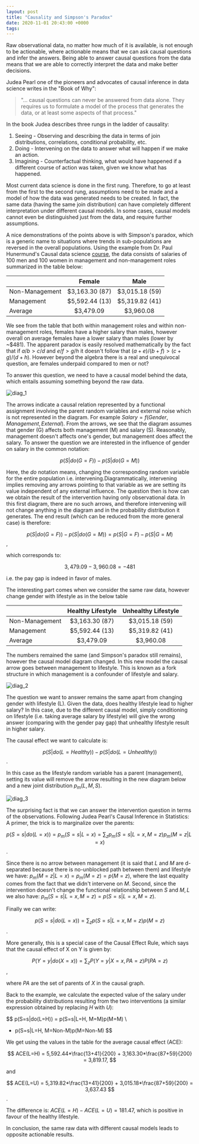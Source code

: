```yaml
---
layout: post
title: "Causality and Simpson's Paradox"
date: 2020-11-01 20:43:00 +0000
tags:
---
```


Raw observational data, no matter how much of it is available, is not enough to be actionable, where actionable means that we can ask causal questions and infer the answers. Being able to answer causal questions from the data means that we are able to correctly interpret the data and make better decisions.

Judea Pearl one of the pioneers and advocates of causal inference in data science writes in the "Book of Why":

> "... causal questions can never be answered from data alone. They requires us to formulate a model of the process that generates the data, or at least some aspects of that process."

In the book Judea describes three rungs in the ladder of causality:

1. Seeing - Observing and describing the data in terms of join distributions, correlations, conditional probability, etc.
2. Doing - Intervening on the data to answer what will happen if we make an action.
3. Imagining - Counterfactual thinking, what would have happened if a different course of action was taken, given we know what has happened.

Most current data science is done in the first rung.
Therefore, to go at least from the first to the second rung, assumptions need to be made and a model of how the data was generated needs to be created.
In fact, the same data (having the same join distribution) can have completely different interpretation under different causal models. In some cases, causal models cannot even be distinguished just from the data, and require further assumptions.

A nice demonstrations of the points above is with Simpson's paradox, which is a generic name to situations where trends in sub-populations are reversed in the overall populations.
Using the example from Dr. Paul Hunermund's Causal data science [course](https://www.dropbox.com/s/zwbfpj17trdx3t6/Causal%20Data%20Science%20with%20DAGs%20-%20Section%201.pdf), the data consists of salaries of 100 men and 100 women in management and non-management roles summarized in the table below:

|                |     Female      |      Male       |
| -------------- | :-------------: | :-------------: |
| Non-Management | \$3,163.30 (87) | \$3,015.18 (59) |
| Management     | \$5,592.44 (13) | \$5,319.82 (41) |
| Average        |   \$3,479.09    |   \$3,960.08    |

We see from the table that both within management roles and within non-management roles, females have a higher salary than males, however overall on average females have a lower salary than males (lower by ~\$481).
The apparent paradox is easily resolved mathematically by the fact that if $a/b > c/d$ and $e/f > g/h$ it doesn't follow that $(a+e)/(b+f) > (c+g)/(d+h)$.
However beyond the algebra there is a real and unequivocal question, are females underpaid compared to men or not?

To answer this question, we need to have a causal model behind the data, which entails assuming something beyond the raw data.

![diag_1](/assets/causality/diagram_1.png)

The arrows indicate a causal relation represented by a functional assignment involving the parent random variables and external noise which is not represented in the diagram. For example $Salary = f(Gender, Management, External)$.
From the arrows, we see that the diagram assumes that gender (G) affects both management (M) and salary (S). Reasonably, management doesn't affects one's gender, but management does affect the salary.
To answer the question we are interested in the influence of gender on salary in the common notation:

$$p(S|do(G=F)) - p(S|do(G=M))$$

Here, the $do$ notation means, changing the corresponding random variable for the entire population i.e. intervening.Diagrammatically, intervening implies removing any arrows pointing to that variable as we are setting its value independent of any external influence.
The question then is how can we obtain the result of the intervention having only observational data.
In this first diagram, there are no such arrows, and therefore intervening will not change anything in the diagram and in the probability distribution it generates.
The end result (which can be reduced from the more general case) is therefore:

$$p(S|do(G=F)) - p(S|do(G=M)) = p(S|G=F) - p(S|G=M)$$,

which corresponds to:

$$ 3,479.09 - 3,960.08 = -481 $$

i.e. the pay gap is indeed in favor of males.

The interesting part comes when we consider the same raw data, however change gender with lifestyle as in the below table 


|                |     Healthy Lifestyle      |      Unhealthy Lifestyle       |
| -------------- | :-------------: | :-------------: |
| Non-Management   | \$3,163.30 (87) | \$3,015.18 (59) |
| Management     | \$5,592.44 (13) | \$5,319.82 (41) |
| Average        |   \$3,479.09    |   \$3,960.08    |

The numbers remained the same (and Simpson's paradox still remains), however the causal model diagram changed. In this new model the causal arrow goes between management to lifestyle. This is known as a fork structure in which management is a confounder of lifestyle and salary.

![diag_2](/assets/causality/diagram_2.png)

The question we want to answer remains the same apart from changing gender with lifestyle (L). Given the data, does healthy lifestyle lead to higher salary?
In this case, due to the different causal model, simply conditioning on lifestyle (i.e. taking average salary by lifestyle) will give the wrong answer (comparing with the gender pay gap) that unhealthy lifestyle result in higher salary.

The causal effect we want to calculate is:

$$p(S|do(L=Healthy)) - p(S|do(L=Unhealthy))$$.

In this case as the lifestyle random variable has a parent (management), setting its value will remove the arrow resulting in the new diagram below and a new joint distribution $p_m(L, M, S)$.

![diag_3](/assets/causality/diagram_3.png)

The surprising fact is that we can answer the intervention question in terms of the observations. Following Judea Pearl's Causal Inference in Statistics: A primer,
the trick is to marginalize over the parents:

$$
p(S=s|do(L=x)) = p_m(S=s|L=x) = \sum_z p_m(S=s|L=x, M=z)p_m(M=z|L=x)
$$.

Since there is no arrow between management (it is said that $L$ and $M$ are d-separated because there is no-unblocked path between them) and lifestyle we have: $p_m(M=z|L=x) = p_m(M=z) = p(M=z)$, where the last equality comes from the fact that we didn't intervene on $M$.
Second, since the intervention doesn't change the functional relationship between $S$ and $M, L$ we also have: $p_m(S=s|L=x, M=z) = p(S=s|L=x, M=z)$.

Finally we can write:

$$
p(S=s|do(L=x)) = \sum_z p(S=s|L=x, M=z)p(M=z)
$$.

More generally, this is a special case of the Causal Effect Rule, which says that the causal effect of X on Y is given by:

$$P(Y=y|do(X=x)) = \sum_z P(Y=y|X=x, PA=z)P(PA=z)$$,

where $PA$ are the set of parents of $X$ in the causal graph.

Back to the example, we calculate the expected value of the salary under the probability distributions resulting from the two interventions (a similar expression obtained by replacing $H$ with $U$): 

$$
p(S=s|do(L=H)) = 
p(S=s|L=H, M=M)p(M=M) \\
+ p(S=s|L=H, M=Non-M)p(M=Non-M)
$$

We get using the values in the table for the average causal effect (ACE):

$$
ACE(L=H) = 5,592.44*\frac{13+41}{200} + 3,163.30*\frac{87+59}{200} = 3,819.17,
$$

and 

$$
ACE(L=U) = 5,319.82*\frac{13+41}{200} + 3,015.18*\frac{87+59}{200} = 3,637.43
$$.

The difference is: $ACE(L=H) - ACE(L=U)=181.47$, which is positive in favour of the healthy lifestyle.

In conclusion, the same raw data with different causal models leads to opposite actionable results.
